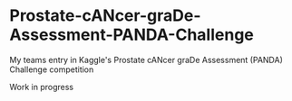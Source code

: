 # Prostate-cANcer-graDe-Assessment-PANDA-Challenge
My teams entry in Kaggle's Prostate cANcer graDe Assessment (PANDA) Challenge competition


Work in progress
